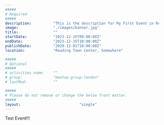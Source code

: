 ```yaml
---
#####
# Required
#####
description:          "This is the description for My First Event in Reading Town Center!"
image:                "./images/banner.jpg"
title:                ""
startDate:            "2023-12-25T09:00:00Z"
endDate:              "2023-12-25T10:00:00Z"
publishDate:          "2020-12-01T10:00:00Z" 
location:             "Reading Town Center, Somewhere"

#####
# Optional
#####
# activities_name:    ""
# group:              "meetup-group-london"
# lastMod:            ""

#####
# Please do not remove or change the below front matter.
#####
layout:                           "single"
---
```

Test Event!!!
